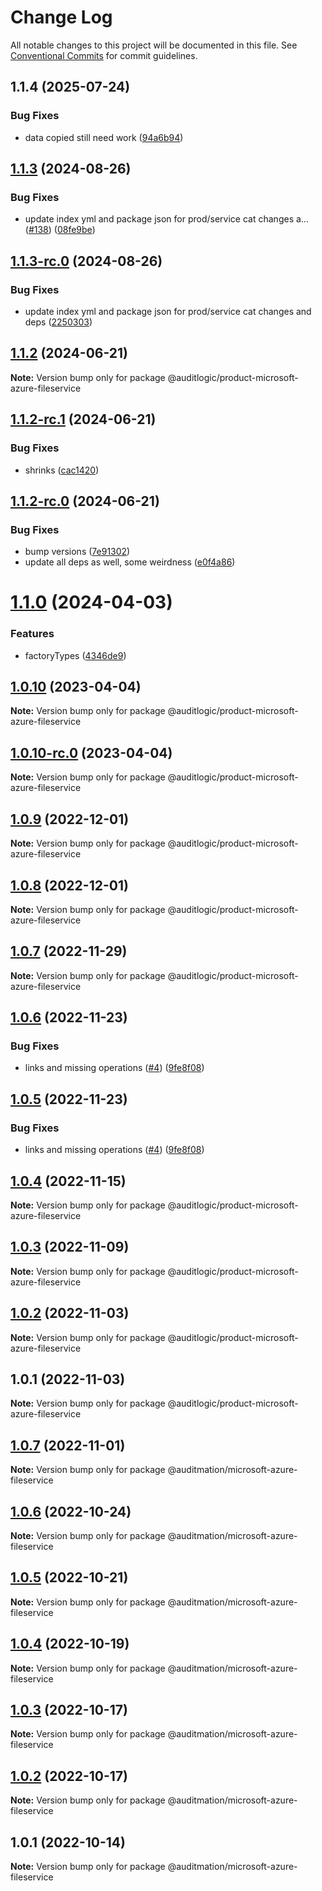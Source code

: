 # Change Log

All notable changes to this project will be documented in this file.
See [Conventional Commits](https://conventionalcommits.org) for commit guidelines.

## 1.1.4 (2025-07-24)


### Bug Fixes

* data copied still need work ([94a6b94](https://github.com/zerobias-org/product/commit/94a6b942fb0516367548599d739529536132755a))





## [1.1.3](https://github.com/auditlogic/product/compare/@auditlogic/product-microsoft-azure-fileservice@1.1.2...@auditlogic/product-microsoft-azure-fileservice@1.1.3) (2024-08-26)


### Bug Fixes

* update index yml and package json for prod/service cat changes a… ([#138](https://github.com/auditlogic/product/issues/138)) ([08fe9be](https://github.com/auditlogic/product/commit/08fe9beb1c8457462a19bc69caa02e6212d97e1a))





## [1.1.3-rc.0](https://github.com/auditlogic/product/compare/@auditlogic/product-microsoft-azure-fileservice@1.1.2...@auditlogic/product-microsoft-azure-fileservice@1.1.3-rc.0) (2024-08-26)


### Bug Fixes

* update index yml and package json for prod/service cat changes and deps ([2250303](https://github.com/auditlogic/product/commit/225030363a363608240135b7ebed386b28f01e4b))





## [1.1.2](https://github.com/auditlogic/product/compare/@auditlogic/product-microsoft-azure-fileservice@1.1.2-rc.1...@auditlogic/product-microsoft-azure-fileservice@1.1.2) (2024-06-21)

**Note:** Version bump only for package @auditlogic/product-microsoft-azure-fileservice





## [1.1.2-rc.1](https://github.com/auditlogic/product/compare/@auditlogic/product-microsoft-azure-fileservice@1.1.2-rc.0...@auditlogic/product-microsoft-azure-fileservice@1.1.2-rc.1) (2024-06-21)


### Bug Fixes

* shrinks ([cac1420](https://github.com/auditlogic/product/commit/cac14200fefcd8183ab69fe89a47bd3f70f563e9))





## [1.1.2-rc.0](https://github.com/auditlogic/product/compare/@auditlogic/product-microsoft-azure-fileservice@1.1.0...@auditlogic/product-microsoft-azure-fileservice@1.1.2-rc.0) (2024-06-21)


### Bug Fixes

* bump versions ([7e91302](https://github.com/auditlogic/product/commit/7e913023b8b312150ed7762c32fbbe616be71de5))
* update all deps as well, some weirdness ([e0f4a86](https://github.com/auditlogic/product/commit/e0f4a864714e2d3de6bbf3da014d5312fe53be2f))





# [1.1.0](https://github.com/auditlogic/product/compare/@auditlogic/product-microsoft-azure-fileservice@1.0.10...@auditlogic/product-microsoft-azure-fileservice@1.1.0) (2024-04-03)


### Features

* factoryTypes ([4346de9](https://github.com/auditlogic/product/commit/4346de92693aee892fccf725338ffc7b80ab182b))





## [1.0.10](https://github.com/auditlogic/product/compare/@auditlogic/product-microsoft-azure-fileservice@1.0.9...@auditlogic/product-microsoft-azure-fileservice@1.0.10) (2023-04-04)

**Note:** Version bump only for package @auditlogic/product-microsoft-azure-fileservice





## [1.0.10-rc.0](https://github.com/auditlogic/product/compare/@auditlogic/product-microsoft-azure-fileservice@1.0.9...@auditlogic/product-microsoft-azure-fileservice@1.0.10-rc.0) (2023-04-04)

**Note:** Version bump only for package @auditlogic/product-microsoft-azure-fileservice





## [1.0.9](https://github.com/auditlogic/product/compare/@auditlogic/product-microsoft-azure-fileservice@1.0.8...@auditlogic/product-microsoft-azure-fileservice@1.0.9) (2022-12-01)

**Note:** Version bump only for package @auditlogic/product-microsoft-azure-fileservice





## [1.0.8](https://github.com/auditlogic/product/compare/@auditlogic/product-microsoft-azure-fileservice@1.0.7...@auditlogic/product-microsoft-azure-fileservice@1.0.8) (2022-12-01)

**Note:** Version bump only for package @auditlogic/product-microsoft-azure-fileservice





## [1.0.7](https://github.com/auditlogic/product/compare/@auditlogic/product-microsoft-azure-fileservice@1.0.6...@auditlogic/product-microsoft-azure-fileservice@1.0.7) (2022-11-29)

**Note:** Version bump only for package @auditlogic/product-microsoft-azure-fileservice





## [1.0.6](https://github.com/auditlogic/product/compare/@auditlogic/product-microsoft-azure-fileservice@1.0.4...@auditlogic/product-microsoft-azure-fileservice@1.0.6) (2022-11-23)


### Bug Fixes

* links and missing operations ([#4](https://github.com/auditlogic/product/issues/4)) ([9fe8f08](https://github.com/auditlogic/product/commit/9fe8f08fe7c57fdb79f991ac35bd6ac2e7dcad38))





## [1.0.5](https://github.com/auditlogic/product/compare/@auditlogic/product-microsoft-azure-fileservice@1.0.4...@auditlogic/product-microsoft-azure-fileservice@1.0.5) (2022-11-23)


### Bug Fixes

* links and missing operations ([#4](https://github.com/auditlogic/product/issues/4)) ([9fe8f08](https://github.com/auditlogic/product/commit/9fe8f08fe7c57fdb79f991ac35bd6ac2e7dcad38))





## [1.0.4](https://github.com/auditlogic/product/compare/@auditlogic/product-microsoft-azure-fileservice@1.0.3...@auditlogic/product-microsoft-azure-fileservice@1.0.4) (2022-11-15)

**Note:** Version bump only for package @auditlogic/product-microsoft-azure-fileservice





## [1.0.3](https://github.com/auditlogic/product/compare/@auditlogic/product-microsoft-azure-fileservice@1.0.2...@auditlogic/product-microsoft-azure-fileservice@1.0.3) (2022-11-09)

**Note:** Version bump only for package @auditlogic/product-microsoft-azure-fileservice





## [1.0.2](https://github.com/auditlogic/product/compare/@auditlogic/product-microsoft-azure-fileservice@1.0.1...@auditlogic/product-microsoft-azure-fileservice@1.0.2) (2022-11-03)

**Note:** Version bump only for package @auditlogic/product-microsoft-azure-fileservice





## 1.0.1 (2022-11-03)

**Note:** Version bump only for package @auditlogic/product-microsoft-azure-fileservice





## [1.0.7](https://github.com/auditmation/store-content/compare/@auditmation/microsoft-azure-fileservice@1.0.6...@auditmation/microsoft-azure-fileservice@1.0.7) (2022-11-01)

**Note:** Version bump only for package @auditmation/microsoft-azure-fileservice





## [1.0.6](https://github.com/auditmation/store-content/compare/@auditmation/microsoft-azure-fileservice@1.0.5...@auditmation/microsoft-azure-fileservice@1.0.6) (2022-10-24)

**Note:** Version bump only for package @auditmation/microsoft-azure-fileservice





## [1.0.5](https://github.com/auditmation/store-content/compare/@auditmation/microsoft-azure-fileservice@1.0.4...@auditmation/microsoft-azure-fileservice@1.0.5) (2022-10-21)

**Note:** Version bump only for package @auditmation/microsoft-azure-fileservice





## [1.0.4](https://github.com/auditmation/store-content/compare/@auditmation/microsoft-azure-fileservice@1.0.3...@auditmation/microsoft-azure-fileservice@1.0.4) (2022-10-19)

**Note:** Version bump only for package @auditmation/microsoft-azure-fileservice





## [1.0.3](https://github.com/auditmation/store-content/compare/@auditmation/microsoft-azure-fileservice@1.0.2...@auditmation/microsoft-azure-fileservice@1.0.3) (2022-10-17)

**Note:** Version bump only for package @auditmation/microsoft-azure-fileservice





## [1.0.2](https://github.com/auditmation/store-content/compare/@auditmation/microsoft-azure-fileservice@1.0.1...@auditmation/microsoft-azure-fileservice@1.0.2) (2022-10-17)

**Note:** Version bump only for package @auditmation/microsoft-azure-fileservice





## 1.0.1 (2022-10-14)

**Note:** Version bump only for package @auditmation/microsoft-azure-fileservice
